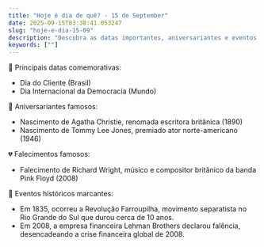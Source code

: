 ```yaml
---
title: "Hoje é dia de quê? - 15 de September"
date: 2025-09-15T03:38:41.053247
slug: "hoje-e-dia-15-09"
description: "Descubra as datas importantes, aniversariantes e eventos históricos do dia 15 de setembro."
keywords: [""]
---
```


🎉 Principais datas comemorativas:

- Dia do Cliente (Brasil)
- Dia Internacional da Democracia (Mundo)

🎂 Aniversariantes famosos:

- Nascimento de Agatha Christie, renomada escritora britânica (1890)
- Nascimento de Tommy Lee Jones, premiado ator norte-americano (1946)

💔 Falecimentos famosos:

- Falecimento de Richard Wright, músico e compositor britânico da banda Pink Floyd (2008)

📅 Eventos históricos marcantes:

- Em 1835, ocorreu a Revolução Farroupilha, movimento separatista no Rio Grande do Sul que durou cerca de 10 anos.
- Em 2008, a empresa financeira Lehman Brothers declarou falência, desencadeando a crise financeira global de 2008.